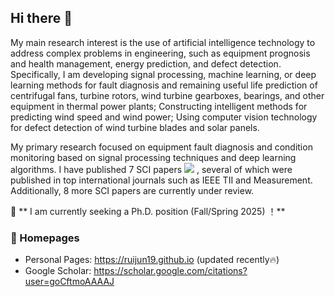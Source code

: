 ## Hi there 👋

My main research interest is the use of artificial intelligence technology to address complex problems in engineering, such as equipment prognosis and health management, energy prediction, and defect detection. Specifically, I am developing signal processing, machine learning, or deep learning methods for fault diagnosis and remaining useful life prediction of centrifugal fans, turbine rotors, wind turbine gearboxes, bearings, and other equipment in thermal power plants; Constructing intelligent methods for predicting wind speed and wind power; Using computer vision technology for defect detection of wind turbine blades and solar panels.

My primary research focused on equipment fault diagnosis and condition monitoring based on signal processing techniques and deep learning algorithms. I have published 7 SCI papers <a href='https://scholar.google.com/citations?user=goCftmoAAAAJ'><img src="https://img.shields.io/endpoint?logo=Google%20Scholar&url=https%3A%2F%2Fcdn.jsdelivr.net%2Fgh%2FRuijun19%2FRuijun19.github.io@google-scholar-stats%2Fgs_data_shieldsio.json&labelColor=f6f6f6&color=9cf&style=flat&label=citations"></a>  , several of which were published in top international journals such as IEEE TII and Measurement. Additionally, 8 more SCI papers are currently under review.

🎤 ** I am currently seeking a Ph.D. position (Fall/Spring 2025) ！** 

### 📎 Homepages
- Personal Pages: https://ruijun19.github.io (updated recently🔥)
- Google Scholar: https://scholar.google.com/citations?user=goCftmoAAAAJ